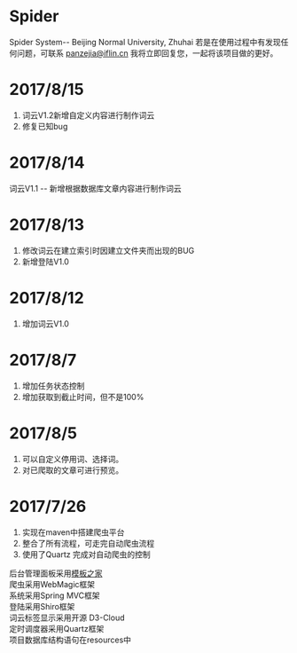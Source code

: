# Spider
Spider System-- Beijing Normal University, Zhuhai
若是在使用过程中有发现任何问题，可联系 panzejia@iflin.cn 我将立即回复您，一起将该项目做的更好。

# 2017/8/15
1. 词云V1.2新增自定义内容进行制作词云
2. 修复已知bug

# 2017/8/14
词云V1.1 -- 新增根据数据库文章内容进行制作词云

# 2017/8/13
1. 修改词云在建立索引时因建立文件夹而出现的BUG
2. 新增登陆V1.0

# 2017/8/12
1. 增加词云V1.0

# 2017/8/7
1. 增加任务状态控制
2. 增加获取到截止时间，但不是100%

# 2017/8/5
1. 可以自定义停用词、选择词。
2. 对已爬取的文章可进行预览。

# 2017/7/26
1. 实现在maven中搭建爬虫平台
2. 整合了所有流程，可走完自动爬虫流程
3. 使用了Quartz 完成对自动爬虫的控制

后台管理面板采用<a href="http://demo.cssmoban.com/cssthemes2/tpmo_415_dashboard/index.html">模板之家</a><br>
爬虫采用WebMagic框架<br>
系统采用Spring MVC框架<br>
登陆采用Shiro框架<br>
词云标签显示采用开源 D3-Cloud<br>
定时调度器采用Quartz框架<br>
项目数据库结构语句在resources中
